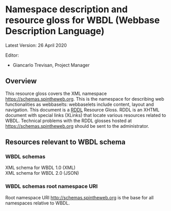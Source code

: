 # Namespace description and resource gloss for WBDL (Webbase Description Language) 
Latest Version: 26 April 2020 

Editor:
*	Giancarlo Trevisan, Project Manager

## Overview
This resource gloss covers the XML namespace https://schemas.spintheweb.org. This is the namespace for describing web functionalities as webbaselts: webbaselets include content, layout and navigation.
This document is a [RDDL](http://www.rddl.org/) Resource Gloss. RDDL is an XHTML document with special links (XLinks) that locate various resources related to WBDL. Technical problems with the RDDL glosses hosted at https://schemas.spintheweb.org should be sent to the administrator. 

## Resources relevant to WBDL schema 

### WBDL schemas
XML schema for WBDL 1.0 (XML)<br />
XML schema for WBDL 2.0 (JSON)

### WBDL schemas root namespace URI
Root namespace URI http://schemas.spintheweb.org is the base for all namespaces relative to WBDL.  
